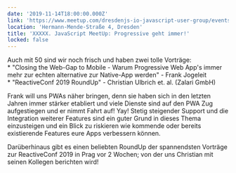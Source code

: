 ```yaml
---
date: '2019-11-14T18:00:00.000Z'
link: 'https://www.meetup.com/dresdenjs-io-javascript-user-group/events/wwdfrqyzpbsb/'
location: 'Hermann-Mende-Straße 4, Dresden'
title: 'XXXXX. JavaScript MeetUp: Progressive geht immer!'
locked: false
---
```

Auch mit 50 sind wir noch frisch und haben zwei tolle Vorträge:  
\* "Closing the Web-Gap to Mobile - Warum Progressive Web App's immer mehr zur echten alternative zur Native-App werden" - Frank Jogeleit  
\* "ReactiveConf 2019 RoundUp" - Christian Ulbrich et. al. (Zalari GmbH)

Frank will uns PWAs näher bringen, denn sie haben sich in den letzten Jahren immer stärker etabliert und viele Dienste sind auf den PWA Zug aufgestiegen und er nimmt Fahrt auf! Yay! Stetig steigender Support und die Integration weiterer Features sind ein guter Grund in dieses Thema einzusteigen und ein Blick zu riskieren wie kommende oder bereits existierende Features eure Apps verbessern können.

Darüberhinaus gibt es einen beliebten RoundUp der spannendsten Vorträge zur ReactiveConf 2019 in Prag vor 2 Wochen; von der uns Christian mit seinen Kollegen berichten wird!
